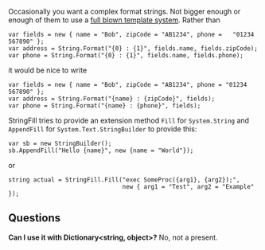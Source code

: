 Occasionally you want a complex format strings. Not bigger enough or enough of them to use a [full blown template system](http://razorengine.codeplex.com/). Rather than

    var fields = new { name = "Bob", zipCode = "AB1234", phone =   "01234 567890" };
    var address = String.Format("{0} : {1}", fields.name, fields.zipCode);
    var phone = String.Format("{0} : {1}", fields.name, fields.phone);

it would be nice to write

    var fields = new { name = "Bob", zipCode = "AB1234", phone = "01234 567890" };
    var address = String.Format("{name} : {zipCode}", fields);
    var phone = String.Format("{name} : {phone}", fields);

StringFill tries to provide an extension method `Fill`  for  `System.String` and `AppendFill` for `System.Text.StringBuilder` to provide this:

    var sb = new StringBuilder();
    sb.AppendFill("Hello {name}", new {name = "World"});

or

    string actual = StringFill.Fill("exec SomeProc({arg1}, {arg2});",
                                    new { arg1 = "Test", arg2 = "Example" });

## Questions

**Can I use it with Dictionary&lt;string, object&gt;?** No, not a present.